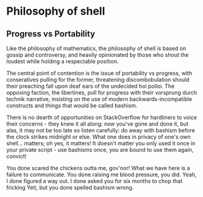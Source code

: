 # Philosophy of shell

## Progress vs Portability

Like the philosophy of mathematics, the philosophy of shell is based on gossip and controversy, and heavily opinionated by those who shout the loudest while holding a respectable position.

The central point of contention is the issue of portability vs progress, with conseratives pulling for the former, threatening discombobulation should their preaching fall upon deaf ears of the undecided hoi polloi. The opposing faction, the libertines, pull for progress with their vorsprung durch technik narrative, insisting on the use of modern backwards-incompatible constructs and things that would be called bashism.

There is no dearth of opportunities on StackOverflow for hardliners to voice their concerns - they knew it all along: now you've gone and done it, but alas, it may not be too late so listen carefully: do away with bashism before the clock strikes midnight or else. What one does in privacy of one's own shell… matters; oh yes, it matters! It doesn't matter you only used it once in your private script - use bashisms once, you are bound to use them again, convict!

You done scared the chickens outta me, gov'nor! What we have here is a failure to communicate. You done raising me blood pressure, you did. Yeah, I done figured a way out. I done asked you for six months to chop that fricking Yeti, but you done spelled bashism wrong.
